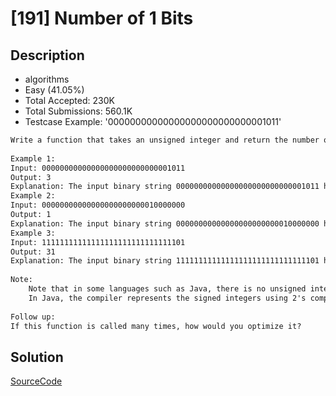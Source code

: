 # [191] Number of 1 Bits

## Description

* algorithms
* Easy (41.05%)
* Total Accepted:    230K
* Total Submissions: 560.1K
* Testcase Example:  '00000000000000000000000000001011'

```md
Write a function that takes an unsigned integer and return the number of '1' bits it has (also known as the Hamming weight).
 
Example 1:
Input: 00000000000000000000000000001011
Output: 3
Explanation: The input binary string 00000000000000000000000000001011 has a total of three '1' bits.
Example 2:
Input: 00000000000000000000000010000000
Output: 1
Explanation: The input binary string 00000000000000000000000010000000 has a total of one '1' bit.
Example 3:
Input: 11111111111111111111111111111101
Output: 31
Explanation: The input binary string 11111111111111111111111111111101 has a total of thirty one '1' bits.
 
Note:
	Note that in some languages such as Java, there is no unsigned integer type. In this case, the input will be given as signed integer type and should not affect your implementation, as the internal binary representation of the integer is the same whether it is signed or unsigned.
	In Java, the compiler represents the signed integers using 2's complement notation. Therefore, in Example 3 above the input represents the signed integer -3.
 
Follow up:
If this function is called many times, how would you optimize it?

```

## Solution

[SourceCode](./solution.js)